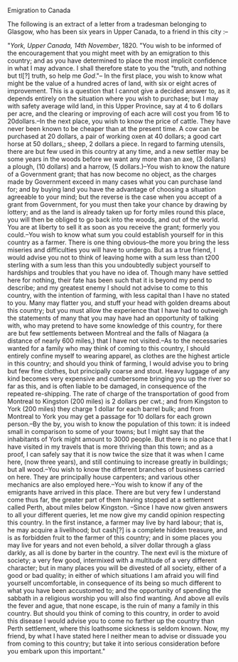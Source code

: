 Emigration to CanadaThe following is an extract of a letter from a tradesman belonging to
                    Glasgow, who has been six years in Upper Canada, to a friend in
                    this city :–"*York, Upper Canada, 14th November*, 1820. "You wish
                    to be informed of the encouragement that you might meet with by an
                    emigration to this country; and as you have determined to place the most
                    implicit confidence in what I may advance. I shall therefore state to you
                    the "truth, and nothing but tl[?] truth, so help me *God*."– In the first place, you wish to know what might be
                    the value of a hundred acres of land, with six or eight acres of
                    improvement. This is a question that I cannot give a decided answer to, as it depends entirely on the situation where you wish
                    to purchase; but I may with safety average wild land, in this
                    Upper Province, say at 4 to 6 dollars per acre, and the clearing
                    or improving of each acre will cost you from 16 to 20dollars.–In the
                    next place, you wish to know the price of cattle. They have never been
                    known to be cheaper than at the present time. A cow can be purchased
                    at 20 dollars, a pair of working oxen at 40 dollars; a good cart horse at
                    50 dollars,; sheep, 2 dollars a piece. In regard to farming
                    utensils, there are but few used in this country at any time, and a new
                    settler may be some years in the woods before we want any more than an
                    axe, (3 dollars) a plough, (10 dollars) and a harrow, (5 dollars.)–You wish to know the nature of a Government grant; that has
                    now become no object, as the charges made by Government exceed in many
                    cases what you can purchase land for; and by buying land you
                    have the advantage of choosing a situation agreeable to your
                    mind; but the reverse is the case when you accept of a grant from Government, for you must then take your chance by drawing by
                    lottery; and as the land is already taken up for forty miles round this
                    place, you will then be obliged to go back into the woods, and out of the
                    world. You are at liberty to sell it as soon as you receive the grant;
                    formerly you could.–You wish to know what sum you could establish yourself for in this country as a farmer. There is one
                    thing obvious–the more you bring the less miseries and
                    difficulties you will have to undergo. But as a true friend, I would
                    advise you not to think of leaving home with a sum less than t200 sterling
                    with a sum less than this you undoubtedly subject yourself to hardships and
                    troubles that you have no idea of. Though many have settled here for
                    nothing, their fate has been such that it is beyond my pend to describe;
                    and my greatest enemy I should not advise to come to this
                    country, with the intention of farming, with less capital than I have no
                    stated to you. Many may flatter you, and stuff your head with golden dreams
                    about this country; but you must allow the experience that I have had
                    to outweigh the statements of many that you may have had an opportunity of
                    talking with, who may pretend to have some knowledge of this
                    country, for there are but few settlements between Montreal and the falls
                    of Niagara (a distance of nearly 600 miles,) that I have not
                    visited.–As to the necessaries wanted for a family who may
                    think of coming to this country, I should entirely confine myself to
                    wearing apparel, as clothes are the highest article in this country; and
                    should you think of farming, I would advise you to bring but few fine
                    clothes, but principally coarse and stout. Heavy luggage of any kind
                    becomes very expensive and cumbersome bringing you up the river so far as
                    this, and is often liable to be damaged, in consequence of the
                    repeated re-shipping. The rate of charge of the transportation
                    of good from Montreal to Kingston (200 miles) is 2 dollars per cwt.; and
                    from Kingston to York (200 miles) they charge 1 dollar for each barrel
                    bulk; and from Montreal to York you may get a passage for 10 dollars for
                    each grown person.–By the by, you wish to know the population of this town: it is indeed small in comparison to some of your
                    towns; but I might say that the inhabitants of York might amount to 3000
                    people. But there is no place that I have visited in my travels that is
                    more thriving than this town; and as a proof, I can safely say that it is
                    now twice the size that it was when I came here, (now three years),
                    and still continuing to increase greatly in buildings; but all
                    wood.–You wish to know the different branches of business carried on
                    here. They are principally house carpenters; and various other
                    mechanics are also employed here.–You wish to know if any of the
                    emigrants have arrived in this place. There are but very few I
                    understand come thus far, the greater part of them having stopped at a
                    settlement called Perth, about miles below Kingston. –Since I
                    have now given answers to all your different queries, let me now give my
                    candid opinion respecting this country. In the first instance, a farmer may
                    live by hard labour; that is, he may acquire a livelihood; but cash[?] is a
                    complete hidden treasure, and is as forbidden fruit to the farmer of
                    this country; and in some places you may live for years and not even
                    behold, a silver dollar through a glass darkly, as all is done by barter in
                    the country. The next evil is the mixture of society; a very few good,
                    intermixed with a multitude of a very different character; but in many
                    places you will be divested of all society, either of a good or bad
                    quality; in either of which situations I am afraid you will find yourself
                    uncomfortable, in consequence of its being so much different to what you
                    have been accustomed to; and the opportunity of spending the
                    sabbath in a religious worship you will also find wanting. And above
                    all evils the fever and ague, that none escape, is the ruin of many a
                    family in this country. But should you think of coming to this country, in
                    order to avoid this disease I would advise you to come no farther up the
                        country than Perth settlement, where this loathsome sickness
                    is seldom known. Now, my friend, by what I have stated here I neither
                    mean to advise or dissuade you from coming to this country; but
                    take it into serious consideration before you embark upon this
                    important."